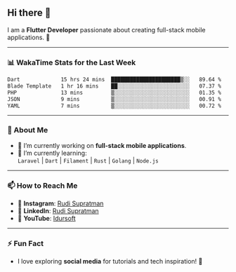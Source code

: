 ## Hi there 👋

I am a **Flutter Developer** passionate about creating full-stack mobile applications. 🚀

---

### 📊 WakaTime Stats for the Last Week
<!--START_SECTION:waka-->

```txt
Dart             15 hrs 24 mins  ██████████████████████▒░░   89.64 %
Blade Template   1 hr 16 mins    ██░░░░░░░░░░░░░░░░░░░░░░░   07.37 %
PHP              13 mins         ▒░░░░░░░░░░░░░░░░░░░░░░░░   01.35 %
JSON             9 mins          ▒░░░░░░░░░░░░░░░░░░░░░░░░   00.91 %
YAML             7 mins          ▒░░░░░░░░░░░░░░░░░░░░░░░░   00.72 %
```

<!--END_SECTION:waka-->

---

### 🌱 About Me
- 🔭 I’m currently working on **full-stack mobile applications**.
- 🌱 I’m currently learning:  
  `Laravel` | `Dart` | `Filament` | `Rust` | `Golang` | `Node.js`

---

### 📫 How to Reach Me
- 💬 **Instagram**: [Rudi Supratman](https://www.instagram.com/rudisupratman97)  
- 💼 **LinkedIn**: [Rudi Supratman](https://www.linkedin.com/in/rudi-supratman-324233281)  
- 🎥 **YouTube**: [Idursoft](https://www.youtube.com/@adde5863)

---

### ⚡ Fun Fact
- I love exploring **social media** for tutorials and tech inspiration! 🎥
